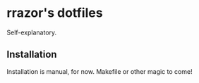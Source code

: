 # rrazor's dotfiles
Self-explanatory.

## Installation
Installation is manual, for now. Makefile or other magic to come!
